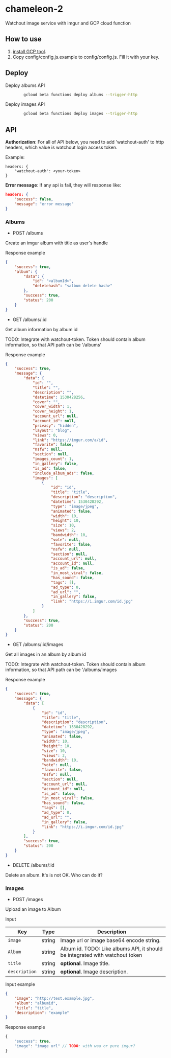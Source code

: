 # chameleon-2
Watchout image service with imgur and GCP cloud function



## How to use

[tutorial]: https://cloud.google.com/functions/docs/quickstart
[code]: index.js
1. [install GCP tool][tutorial].
2. Copy config/config.js.example to config/config.js. Fill it with your key.



## Deploy



Deploy albums API
```bash
        gcloud beta functions deploy albums --trigger-http
```
Deploy images API
```bash
        gcloud beta functions deploy images --trigger-http
```

## API

**Authorization**: For all of API below, you need to add 'watchout-auth' to http headers, which value is watchout login access token.

Example:
```json=
headers: {
    'watchout-auth': <your-token>
}
```

**Error message**: If any api is fail, they will response like:

```json
headers: {
    "success": false,
    "message": "error message"
}
```


### Albums

- POST /albums
 
 Create an imgur album with title as user's handle
  
Response example
```json
{
    "success": true,
    "album": {
        "data": {
            "id": "<albumId>",
            "deletehash": "<album delete hash>"
        },
        "success": true,
        "status": 200
    }
}
```
  
- GET /albums/:id
  
Get album information by album id
  
TODO: Integrate with watchout-token. Token should contain album information, so that API path can be '/albums'
  
Response example
```json
{
    "success": true,
    "message": {
        "data": {
            "id": "",
            "title": "",
            "description": "",
            "datetime": 1530428256,
            "cover": "",
            "cover_width": 1,
            "cover_height": 1,
            "account_url": null,
            "account_id": null,
            "privacy": "hidden",
            "layout": "blog",
            "views": 0,
            "link": "https://imgur.com/a/id",
            "favorite": false,
            "nsfw": null,
            "section": null,
            "images_count": 1,
            "in_gallery": false,
            "is_ad": false,
            "include_album_ads": false,
            "images": [
                {
                    "id": "id",
                    "title": "title",
                    "description": "description",
                    "datetime": 1530428292,
                    "type": "image/jpeg",
                    "animated": false,
                    "width": 10,
                    "height": 10,
                    "size": 10,
                    "views": 2,
                    "bandwidth": 10,
                    "vote": null,
                    "favorite": false,
                    "nsfw": null,
                    "section": null,
                    "account_url": null,
                    "account_id": null,
                    "is_ad": false,
                    "in_most_viral": false,
                    "has_sound": false,
                    "tags": [],
                    "ad_type": 0,
                    "ad_url": "",
                    "in_gallery": false,
                    "link": "https://i.imgur.com/id.jpg"
                }
            ]
        },
        "success": true,
        "status": 200
    }
}
```

- GET /albums/:id/images
 
Get all images in an album by album id

TODO: Integrate with watchout-token. Token should contain album information, so that API path can be '/albums/images
  
Response example
```json
{
    "success": true,
    "message": {
        "data": [
            {
                "id": "id",
                "title": "title",
                "description": "description",
                "datetime": 1530428292,
                "type": "image/jpeg",
                "animated": false,
                "width": 10,
                "height": 10,
                "size": 10,
                "views": 2,
                "bandwidth": 10,
                "vote": null,
                "favorite": false,
                "nsfw": null,
                "section": null,
                "account_url": null,
                "account_id": null,
                "is_ad": false,
                "in_most_viral": false,
                "has_sound": false,
                "tags": [],
                "ad_type": 0,
                "ad_url": "",
                "in_gallery": false,
                "link": "https://i.imgur.com/id.jpg"
            }
        ],
        "success": true,
        "status": 200
    }
}
```

- DELETE /albums/:id 
  
Delete an album. It's is not OK. Who can do it?
  
### Images

- POST /images
  
Upload an image to Album
  
Input

| Key | Type | Description |
| --- | --- | --- |
| `image` | string | Image url or image base64 encode string. |
| `Album` | string | Album id. TODO: Like albums API, it should be integrated with watchout token |
| `title` | string | **optional**. Image title. |
| `description` | string | **optional**. Image description. |

Input example
```json
{
	"image": "http://test.example.jpg",
	"album": "albumid",
	"title": "title",
	"description": "example"
}
```

Response example
```js
{
    "success": true,
    "image": "image url" // TODO: with waa or pure imgur?
}
```
